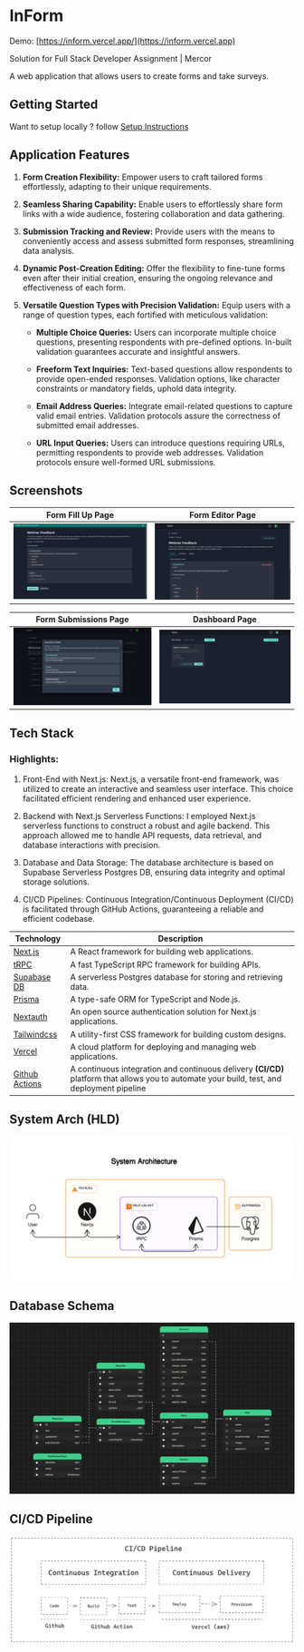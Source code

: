 # InForm

Demo: [https://inform.vercel.app/](https://inform.vercel.app)

Solution for Full Stack Developer Assignment | Mercor

A web application that allows users to create forms and take surveys.

## Getting Started

Want to setup locally ? follow [Setup Instructions](/Setup-Instruction.md)

## Application Features

1. **Form Creation Flexibility:**
   Empower users to craft tailored forms effortlessly, adapting to their unique requirements.

2. **Seamless Sharing Capability:**
   Enable users to effortlessly share form links with a wide audience, fostering collaboration and data gathering.

3. **Submission Tracking and Review:**
   Provide users with the means to conveniently access and assess submitted form responses, streamlining data analysis.

4. **Dynamic Post-Creation Editing:**
   Offer the flexibility to fine-tune forms even after their initial creation, ensuring the ongoing relevance and effectiveness of each form.

5. **Versatile Question Types with Precision Validation:**
   Equip users with a range of question types, each fortified with meticulous validation:

   - **Multiple Choice Queries:**
     Users can incorporate multiple choice questions, presenting respondents with pre-defined options. In-built validation guarantees accurate and insightful answers.

   - **Freeform Text Inquiries:**
     Text-based questions allow respondents to provide open-ended responses. Validation options, like character constraints or mandatory fields, uphold data integrity.

   - **Email Address Queries:**
     Integrate email-related questions to capture valid email entries. Validation protocols assure the correctness of submitted email addresses.

   - **URL Input Queries:**
     Users can introduce questions requiring URLs, permitting respondents to provide web addresses. Validation protocols ensure well-formed URL submissions.

## Screenshots

|                Form Fill Up Page                 |               Form Editor Page                |
| :----------------------------------------------: | :-------------------------------------------: |
| ![dashboard](./public/diagrams/FillFormPage.png) | ![details](./public/diagrams/FormManager.png) |

|              Form Submissions Page              |               Dashboard Page                |
| :---------------------------------------------: | :-----------------------------------------: |
| ![dashboard](./public/diagrams/Submissions.png) | ![details](./public/diagrams/dashboard.png) |

## Tech Stack

### Highlights:

1. Front-End with Next.js: Next.js, a versatile front-end framework, was utilized to create an interactive and seamless user interface. This choice facilitated efficient rendering and enhanced user experience.

2. Backend with Next.js Serverless Functions: I employed Next.js serverless functions to construct a robust and agile backend. This approach allowed me to handle API requests, data retrieval, and database interactions with precision.

3. Database and Data Storage: The database architecture is based on Supabase Serverless Postgres DB, ensuring data integrity and optimal storage solutions.

4. CI/CD Pipelines: Continuous Integration/Continuous Deployment (CI/CD) is facilitated through GitHub Actions, guaranteeing a reliable and efficient codebase.

| Technology                                            | Description                                                                                                                                 |
| ----------------------------------------------------- | ------------------------------------------------------------------------------------------------------------------------------------------- |
| [Next.js](https://nextjs.org)                         | A React framework for building web applications.                                                                                            |
| [tRPC](https://trpc.io/)                              | A fast TypeScript RPC framework for building APIs.                                                                                          |
| [Supabase DB](https://supabas.com)                    | A serverless Postgres database for storing and retrieving data.                                                                             |
| [Prisma](https://www.prisma.io)                       | A type-safe ORM for TypeScript and Node.js.                                                                                                 |
| [Nextauth](https://next-auth.js.org)                  | An open source authentication solution for Next.js applications.                                                                            |
| [Tailwindcss](https://tailwindcss.com/)               | A utility-first CSS framework for building custom designs.                                                                                  |
| [Vercel](https://vercel.com)                          | A cloud platform for deploying and managing web applications.                                                                               |
| [Github Actions](https://github.com/features/actions) | A continuous integration and continuous delivery **(CI/CD)** platform that allows you to automate your build, test, and deployment pipeline |

## System Arch (HLD)

![system-arch](./public/diagrams/system-arch.png)

## Database Schema

![db-schema](./public/diagrams/db-schema.png)

## CI/CD Pipeline

![ci/cd](./public/diagrams/ci-cd.png)
